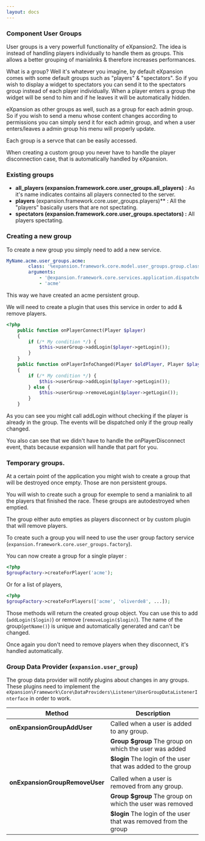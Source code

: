```yaml
---
layout: docs
---
```

### Component User Groups

User groups is a very powerfull functionality of eXpansion2. The idea is instead of handling players individually to handle them as groups. This allows a better grouping of manialinks & therefore increases performances. 

What is a group? 
Well it's whatever you imagine, by default eXpansion comes with some default groups such as "players" & "spectators". So if you wish to display a widget to spectators you can send it to the spectators group instead of each player individually. When a player enters a group the widget will be send to him and if he leaves it will be automatically hidden. 

eXpansion as other groups as well, such as a group for each admin group. So if you wish to send a menu whose content changes according to permissions you can simply send it for each admin group, and when a user enters/leaves a admin group his menu will properly update. 

Each group is a servce that can be easily accessed. 

When creating a custom group you never have to handle the player disconnection case, that is automatically handled by eXpansion. 

### Existing groups
* **all_players (expansion.framework.core.user_groups.all_players)** : As it's name indicates contains all players connected to the server. 
* **players** (expansion.framework.core.user_groups.players)** : All the "players" basically users that are not spectating.
* **spectators (expansion.framework.core.user_groups.spectators) :** All players spectating.

### Creating a new group

To create a new group you simply need to add a new service. 

```yaml
MyName.acme.user_groups.acme:
        class: '%expansion.framework.core.model.user_groups.group.class%'
        arguments:
            - '@expansion.framework.core.services.application.dispatcher'
            - 'acme'
```

This way we have created an acme persistent group. 

We will need to create a plugin that uses this service in order to add & remove players. 

```php 
<?php
    public function onPlayerConnect(Player $player)
    {
        if (/* My condition */) {
            $this->userGroup->addLogin($player->getLogin());
        }
    }
    public function onPlayerInfoChanged(Player $oldPlayer, Player $player)
    {
        if (/* My condition */) {
            $this->userGroup->addLogin($player->getLogin());
        } else {
            $this->userGroup->removeLogin($player->getLogin());
        }
    }
```

As you can see you might call addLogin without checking if the player is already in the group. The events will be dispatched only if the group really changed. 

You also can see that we didn't have to handle the onPlayerDisconnect event, thats because expansion will handle that part for you.

### Temporary groups. 

At a certain point of the application you might wish to create a group that will be destroyed once empty. Those are non persistent groups. 

You will wish to create such a group for exemple to send a manialink to all the players that finished the race. These groups are autodestroyed when  emptied. 

The group either auto empties as players disconnect or by custom plugin that will remove players.

To create such a group you will need to use the user group factory service (`expansion.framework.core.user_groups.factory`). 

You can now create a group for a single player : 

```php
<?php
$groupFactory->createForPlayer('acme');
```

Or for a list of players,

```php
<?php
$groupFactory->createForPlayers(['acme', 'oliverde8', ...]);
```

Those methods will return the created group object. You can use this to add (`addLogin($login)`) or remove (`removeLogin($login)`). The name of the group(`getName()`) is unique and automatically generated and can't be changed. 

Once again you don't need to remove players when they disconnect, it's handled automatically.  

### Group Data Provider (`expansion.user_group`)

The group data provider will notify plugins about changes in any groups. These plugins need to implement the `eXpansion\Framework\Core\DataProviders\Listener\UserGroupDataListenerInterface` in order to work. 

| Method                     | Description |
| -------------------------- | ----------- |
| **onExpansionGroupAddUser**  | Called when a user is added to any group. |
|                            | **Group $group** The group on which the user was added |
|                            | **$login** The login of the user that was added to the group |
||
| **onExpansionGroupRemoveUser** | Called when a user is removed from any group. |
|                            | **Group $group** The group on which the user was removed |
|                            | **$login** The login of the user that was removed from the group |

